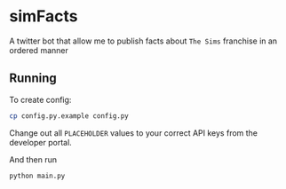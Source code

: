 # simFacts
A twitter bot that allow me to publish facts about `The Sims` franchise in an ordered manner

## Running

To create config:
```bash
cp config.py.example config.py
```

Change out all `PLACEHOLDER` values to your correct API keys from the developer portal.

And then run
```bash
python main.py
```